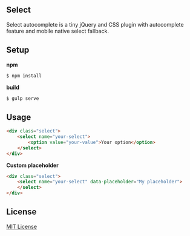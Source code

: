 ## Select

Select autocomplete is a tiny jQuery and CSS plugin with autocomplete feature and mobile native select fallback.


## Setup

__npm__
```sh
$ npm install
```

__build__
```sh
$ gulp serve
```

## Usage

```html
<div class="select">
	<select name="your-select">
		<option value="your-value">Your option</option>
	</select>
</div>
```

__Custom placeholder__

```html
<div class="select">
	<select name="your-select" data-placeholder="My placeholder">
	</select>
</div>
```

## License
[MIT License](LICENSE)